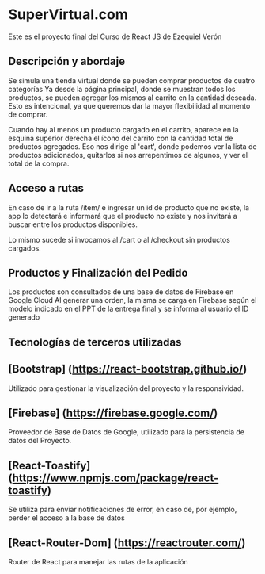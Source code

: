 # SuperVirtual.com
Este es el proyecto final del Curso de React JS de Ezequiel Verón

## Descripción y abordaje

Se simula una tienda virtual donde se pueden comprar productos de cuatro categorías
Ya desde la página principal, donde se muestran todos los productos, se pueden agregar
los mismos al carrito en la cantidad deseada. Esto es intencional, ya que queremos dar 
la mayor flexibilidad al momento de comprar. 

Cuando hay al menos un producto cargado en el carrito, aparece en la esquina superior derecha 
el ícono del carrito con la cantidad total de productos agregados. Eso nos dirige al 'cart', donde 
podemos ver la lista de productos adicionados, quitarlos si nos arrepentimos de algunos, y ver el 
total de la compra. 

## Acceso a rutas

En caso de ir a la ruta /item/ e ingresar un id de producto que no existe, la app lo detectará e informará 
que el producto no existe y nos invitará a buscar entre los productos disponibles. 

Lo mismo sucede si invocamos al /cart o al /checkout sin productos cargados. 

## Productos y Finalización del Pedido

Los productos son consultados de una base de datos de Firebase en Google Cloud 
Al generar una orden, la misma se carga en Firebase según el modelo indicado en el PPT de la entrega final 
y se informa al usuario el ID generado 

## Tecnologías de terceros utilizadas

## [Bootstrap] (https://react-bootstrap.github.io/)
Utilizado para gestionar la visualización del proyecto y la responsividad. 

## [Firebase] (https://firebase.google.com/)
Proveedor de Base de Datos de Google, utilizado para la persistencia de datos del Proyecto. 

## [React-Toastify] (https://www.npmjs.com/package/react-toastify)
Se utiliza para enviar notificaciones de error, en caso de, por ejemplo, perder el acceso a la base de datos 

## [React-Router-Dom] (https://reactrouter.com/)
Router de React para manejar las rutas de la aplicación